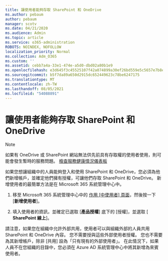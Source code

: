 ```yaml
---
title: 讓使用者能夠存取 SharePoint 和 OneDrive
ms.author: pebaum
author: pebaum
manager: scotv
ms.date: 04/21/2020
ms.audience: Admin
ms.topic: article
ms.service: o365-administration
ROBOTS: NOINDEX, NOFOLLOW
localization_priority: Normal
ms.collection: Adm_O365
ms.custom: ''
ms.assetid: cebb7a4a-33e1-474e-a5d0-dbd02a80b1e9
ms.openlocfilehash: e3d645f3c45525107f42a074899a30ef26bd559e5c5657e7b8ef69d406357b32
ms.sourcegitcommit: b5f7da89a650d2915dc652449623c78be6247175
ms.translationtype: MT
ms.contentlocale: zh-TW
ms.lasthandoff: 08/05/2021
ms.locfileid: "54088891"
---
```

# <a name="give-users-access-to-sharepoint-and-onedrive"></a>讓使用者能夠存取 SharePoint 和 OneDrive

> [!NOTE]
> 如果有 OneDrive 或 SharePoint 網站無法供先前具有存取權的使用者使用，則可能會發生暫時的服務問題。 [檢查服務健康情況儀表板](https://portal.office.com/adminportal/home#/servicehealth)
  
如果您想讓組織中的人員能夠登入和使用 SharePoint 和 OneDrive，您必須為他們新增帳戶，並確定他們擁有授權，可讓他們存取 SharePoint 和 OneDrive。 新增使用者的最簡單方法是在 Microsoft 365 系統管理中心中。
  
1. 移至 Microsoft 365 系統管理中心中的 [作用 [中使用者] 頁面](https://portal.office.com/adminportal/home#/users)，然後按一下 [**新增使用者**]。
    
2. 填入使用者的資訊，並確定已選取 [**產品授權**] 底下的 [授權]，並選取 [ **SharePoint 線上**]。 
    
請注意，如果您在組織中允許外部共用，使用者可以與組織外部的人員共用 SharePoint 和 OneDrive 內容。 您不需要授與這些外部使用者授權。 您也不需要為其新增帳戶，除非 [共用] 設為「只有現有的外部使用者」。 在此情況下，如果人員不在您組織的目錄中，您必須在 Azure AD 系統管理中心中將其新增為來賓使用者。
  

